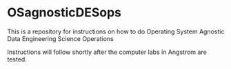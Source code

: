 # OSagnosticDESops

This is a repository for instructions on how to do Operating System Agnostic Data Engineering Science Operations

Instructions will follow shortly after the computer labs in Angstrom are tested.
